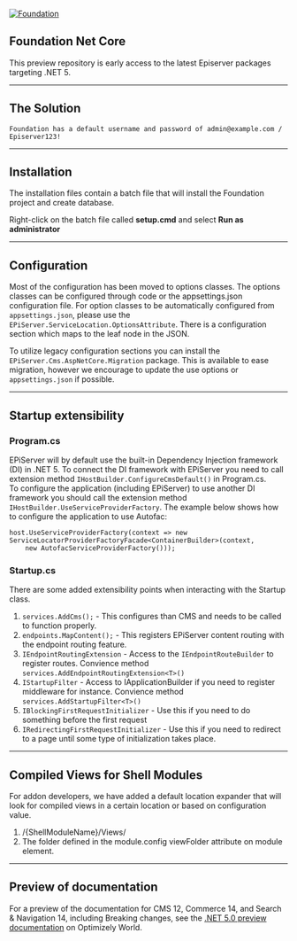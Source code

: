<a href="https://github.com/episerver/Foundation"><img src="http://ux.episerver.com/images/logo.png" title="Foundation" alt="Foundation"></a>

## Foundation Net Core

This preview repository is early access to the latest Episerver packages targeting .NET 5.

---

## The Solution

`Foundation has a default username and password of admin@example.com / Episerver123!`

---

## Installation

The installation files contain a batch file that will install the Foundation project and create database.

Right-click on the batch file called **setup.cmd** and select **Run as administrator**

---

## Configuration

Most of the configuration has been moved to options classes.  The options classes can be configured through code or the appsettings.json configuration file.  For option classes to be automatically configured from `appsettings.json`, please use the `EPiServer.ServiceLocation.OptionsAttribute`.  There is a configuration section which maps to the leaf node in the JSON.

To utilize legacy configuration sections you can install the `EPiServer.Cms.AspNetCore.Migration` package. This is available to ease migration, however we encourage to update the use options or `appsettings.json` if possible.

---

## Startup extensibility

### Program.cs
EPiServer will by default use the built-in Dependency Injection framework (DI) in .NET 5. To connect the DI framework with EPiServer you need to call extension method `IHostBuilder.ConfigureCmsDefault()` in Program.cs. <br/>
To configure the application (including EPiServer) to use another DI framework you should call the extension method `IHostBuilder.UseServiceProviderFactory`. The example below shows how to configure the application to use Autofac:

```
host.UseServiceProviderFactory(context => new  ServiceLocatorProviderFactoryFacade<ContainerBuilder>(context,
    new AutofacServiceProviderFactory()));
```

### Startup.cs
There are some added extensibility points when interacting with the Startup class.
  1.  `services.AddCms();` - This configures than CMS and needs to be called to function properly.
  2.  `endpoints.MapContent();` - This registers EPiServer content routing with the endpoint routing feature.
  3.  `IEndpointRoutingExtension` - Access to the `IEndpointRouteBuilder` to register routes. Convience method `services.AddEndpointRoutingExtension<T>()`
  4.  `IStartupFilter` - Access to IApplicationBuilder if you need to register middleware for instance.  Convience method `services.AddStartupFilter<T>()`
  5.  `IBlockingFirstRequestInitializer` - Use this if you need to do something before the first request
  6.  `IRedirectingFirstRequestInitializer` - Use this if you need to redirect to a page until some type of initialization takes place.

---

## Compiled Views for Shell Modules

For addon developers, we have added a default location expander that will look for compiled views in a certain location or based on configuration value.
  1.  /{ShellModuleName}/Views/
  2.  The folder defined in the module.config viewFolder attribute on module element.

---

## Preview of documentation
For a preview of the documentation for CMS 12, Commerce 14, and Search & Navigation 14, including Breaking changes, see the [.NET 5.0 preview documentation](https://world.episerver.com/documentation/developer-guides/optimizely-platform/-net-core-preview/) on Optimizely World.